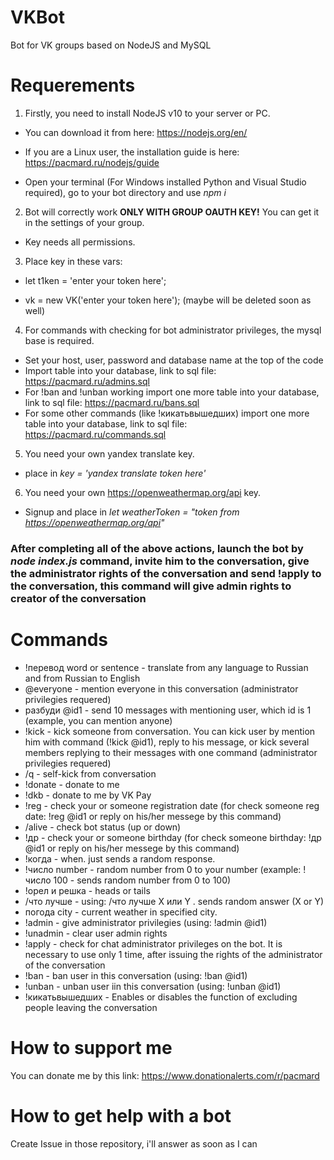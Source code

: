 # VKBot
Bot for VK groups based on NodeJS and MySQL
# Requerements
1. Firstly, you need to install NodeJS v10 to your server or PC. 

* You can download it from here: https://nodejs.org/en/

* If you are a Linux user, the installation guide is here: https://pacmard.ru/nodejs/guide

* Open your terminal (For Windows installed Python and Visual Studio required), go to your bot directory and use *npm i* 

2. Bot will correctly work **ONLY WITH GROUP OAUTH KEY!** You can get it in the settings of your group.
* Key needs all permissions. 

3. Place key in these vars:

* let t1ken = 'enter your token here';

* vk = new VK('enter your token here'); (maybe will be deleted soon as well)

4. For commands with checking for bot administrator privileges, the mysql base is required.
* Set your host, user, password and database name at the top of the code
* Import table into your database, link to sql file: https://pacmard.ru/admins.sql
* For !ban and !unban working import one more table into your database, link to sql file: https://pacmard.ru/bans.sql
* For some other commands (like !кикатьвышедших) import one more table into your database, link to sql file: https://pacmard.ru/commands.sql

5. You need your own yandex translate key.
* place in *key = 'yandex translate token here'*

6. You need your own https://openweathermap.org/api key. 
* Signup and place in *let weatherToken = "token from https://openweathermap.org/api"*

### After completing all of the above actions, launch the bot by *node index.js* command, invite him to the conversation, give the administrator rights of the conversation and send !apply to the conversation, this command will give admin rights to creator of the conversation


# Commands

* !перевод word or sentence - translate from any language to Russian and from Russian to English
* @everyone - mention everyone in this conversation (administrator privilegies requered)
* разбуди @id1 - send 10 messages with mentioning user, which id is 1 (example, you can mention anyone)
* !kick - kick someone from conversation. You can kick user by mention him with command (!kick @id1), reply to his message, or kick several members replying to their messages with one command (administrator privilegies requered)
* /q - self-kick from conversation
* !donate - donate to me
* !dkb - donate to me by VK Pay
* !reg - check your or someone registration date (for check someone reg date: !reg @id1 or reply on his/her messege by this command)
* /alive - check bot status (up or down)
* !др - check your or someone birthday (for check someone birthday: !др @id1 or reply on his/her messege by this command)
* !когда - when. just sends a random response.
* !число number - random number from 0 to your number (example: !число 100 - sends random number from 0 to 100) 
* !орел и решка - heads or tails 
* /что лучше - using: /что лучше X или Y . sends random answer (X or Y)
* погода city - current weather in specified city.
* !admin - give administrator privilegies (using: !admin @id1)
* !unadmin - clear user admin rights
* !apply - сheck for chat administrator privileges on the bot. It is necessary to use only 1 time, after issuing the rights of the administrator of the conversation
* !ban - ban user in this conversation (using: !ban @id1)
* !unban - unban user iin this conversation (using: !unban @id1)
* !кикатьвышедших - Enables or disables the function of excluding people leaving the conversation


# How to support me

You can donate me by this link: https://www.donationalerts.com/r/pacmard

# How to get help with a bot

Create Issue in those repository, i'll answer as soon as I can
